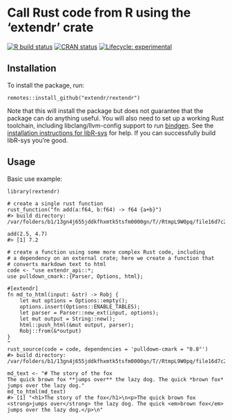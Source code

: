 
<!-- README.md is generated from README.Rmd. Please edit that file -->

Call Rust code from R using the ‘extendr’ crate
===============================================

<!-- badges: start -->

[![R build
status](https://github.com/extendr/rextendr/workflows/R-CMD-check/badge.svg)](https://github.com/extendr/rextendr/actions)
[![CRAN
status](https://www.r-pkg.org/badges/version/rextendr)](https://CRAN.R-project.org/package=rextendr)
[![Lifecycle:
experimental](https://img.shields.io/badge/lifecycle-experimental-orange.svg)](https://www.tidyverse.org/lifecycle/#experimental)
<!-- badges: end -->

Installation
------------

To install the package, run:

    remotes::install_github("extendr/rextendr")

Note that this will install the package but does not guarantee that the
package can do anything useful. You will also need to set up a working
Rust toolchain, including libclang/llvm-config support to run
[bindgen](https://rust-lang.github.io/rust-bindgen/). See the
[installation instructions for
libR-sys](https://github.com/extendr/libR-sys) for help. If you can
successfully build libR-sys you’re good.

Usage
-----

Basic use example:

    library(rextendr)

    # create a single rust function
    rust_function("fn add(a:f64, b:f64) -> f64 {a+b}")
    #> build directory: /var/folders/b1/13gn4j655jddkfhxmtk5tsfm0000gn/T//RtmpL9W0pq/file16d7c2763a76d

    add(2.5, 4.7)
    #> [1] 7.2

    # create a function using some more complex Rust code, including
    # a dependency on an external crate; here we create a function that
    # converts markdown text to html
    code <- "use extendr_api::*;
    use pulldown_cmark::{Parser, Options, html};

    #[extendr]
    fn md_to_html(input: &str) -> Robj {
        let mut options = Options::empty();
        options.insert(Options::ENABLE_TABLES);
        let parser = Parser::new_ext(input, options);
        let mut output = String::new();
        html::push_html(&mut output, parser);
        Robj::from(&*output)
    }
    "
    rust_source(code = code, dependencies = 'pulldown-cmark = "0.8"')
    #> build directory: /var/folders/b1/13gn4j655jddkfhxmtk5tsfm0000gn/T//RtmpL9W0pq/file16d7c2763a76d

    md_text <- "# The story of the fox
    The quick brown fox **jumps over** the lazy dog. The quick *brown fox* jumps over the lazy dog."
    md_to_html(md_text)
    #> [1] "<h1>The story of the fox</h1>\n<p>The quick brown fox <strong>jumps over</strong> the lazy dog. The quick <em>brown fox</em> jumps over the lazy dog.</p>\n"
